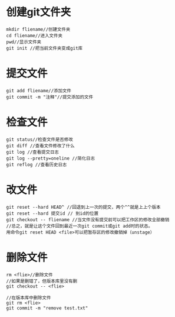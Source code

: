 # 创建git文件夹 #

	mkdir fliename//创建文件夹
	cd fliename//进入文件夹
	pwd//显示文件夹
	git init //把当前文件夹变成git库

# 提交文件 #

	git add fliename//添加文件
	git commit -m "注释"//提交添加的文件
# 检查文件 #

	git status//检查文件是否修改
	git diff //查看文件修改了什么
	git log //查看提交日志
	git log --pretty=oneline //简化日志
	git reflog //查看历史日志
# 改文件 #

	git reset --hard HEAD^ //回退到上一次的提交，两个^^就是上上个版本
	git reset --hard 提交id // 到id的位置
	git checkout -- fliename //当文件没有提交前可以把工作区的修改全部撤销
	//总之，就是让这个文件回到最近一次git commit或git add时的状态。
	用命令git reset HEAD <file>可以把暂存区的修改撤销掉（unstage）
# 删除文件 #

	rm <flie>//删除文件
	//如果是删错了，但版本库里没有删
	git checkout -- <flie>

	//在版本库中删除文件
	git rm <flie>
	git commit -m "remove test.txt"

